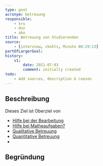 ```yaml
---
type: goal
acronym: betreuung
responsible: 
    - kru
    - duz
    - ako
title: Betreuung von Studierenden
source:
    - [interview, ckohls, Minute 00:29:13]
partOfLargerGoal: 
history:
    v1:
        date: 2021-07-03
        comment: initially created
todo: 
    - Add sources, description & reason
---
```


## Beschreibung

Dieses Ziel ist Oberziel von

* [Hilfe bei der Bearbeitung](./hilfeBeiBearbeitung.md)
* [Hilfe bei Matheaufgaben?](./matheHilfe.md)
* [Qualitative Betreuung](./profBwlqualitativerSupport.md)
* [Quantitative Betreuung](./qualitativeBetreuung.md)
* []()


<!-- * [Aufeinander aufbauende Aufgaben](./profBwlfortlaufendeAufgaben.md)
* [Interpetierbare Aufgaben](./profBwlinterpretierbareAufgaben.md) -->

## Begründung